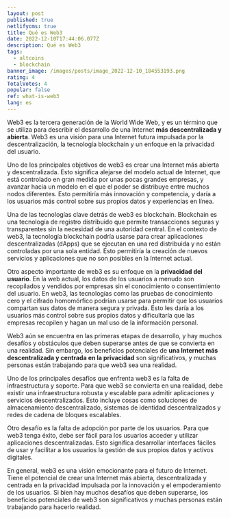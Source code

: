 ```yaml
---
layout: post
published: true
netlifycms: true
title: Qué es Web3
date: 2022-12-10T17:44:06.077Z
description: Qué es Web3
tags:
  - altcoins
  - blockchain
banner_image: /images/posts/image_2022-12-10_184553193.png
rating: 4
TotalVotes: 4
popular: false
ref: what-is-web3
lang: es
---
```

Web3 es la tercera generación de la World Wide Web, y es un término que se utiliza para describir el desarrollo de una Internet **más descentralizada y abierta**. Web3 es una visión para una Internet futura impulsada por la descentralización, la tecnología blockchain y un enfoque en la privacidad del usuario.

Uno de los principales objetivos de web3 es crear una Internet más abierta y descentralizada. Esto significa alejarse del modelo actual de Internet, que está controlado en gran medida por unas pocas grandes empresas, y avanzar hacia un modelo en el que el poder se distribuye entre muchos nodos diferentes. Esto permitiría más innovación y competencia, y daría a los usuarios más control sobre sus propios datos y experiencias en línea.

Una de las tecnologías clave detrás de web3 es blockchain. Blockchain es una tecnología de registro distribuido que permite transacciones seguras y transparentes sin la necesidad de una autoridad central. En el contexto de web3, la tecnología blockchain podría usarse para crear aplicaciones descentralizadas (dApps) que se ejecutan en una red distribuida y no están controladas por una sola entidad. Esto permitiría la creación de nuevos servicios y aplicaciones que no son posibles en la Internet actual.

Otro aspecto importante de web3 es su enfoque en la **privacidad del usuario**. En la web actual, los datos de los usuarios a menudo son recopilados y vendidos por empresas sin el conocimiento o consentimiento del usuario. En web3, las tecnologías como las pruebas de conocimiento cero y el cifrado homomórfico podrían usarse para permitir que los usuarios compartan sus datos de manera segura y privada. Esto les daría a los usuarios más control sobre sus propios datos y dificultaría que las empresas recopilen y hagan un mal uso de la información personal.

Web3 aún se encuentra en las primeras etapas de desarrollo, y hay muchos desafíos y obstáculos que deben superarse antes de que se convierta en una realidad. Sin embargo, los beneficios potenciales de **una Internet más descentralizada y centrada en la privacidad** son significativos, y muchas personas están trabajando para que web3 sea una realidad.

Uno de los principales desafíos que enfrenta web3 es la falta de infraestructura y soporte. Para que web3 se convierta en una realidad, debe existir una infraestructura robusta y escalable para admitir aplicaciones y servicios descentralizados. Esto incluye cosas como soluciones de almacenamiento descentralizado, sistemas de identidad descentralizados y redes de cadena de bloques escalables.

Otro desafío es la falta de adopción por parte de los usuarios. Para que web3 tenga éxito, debe ser fácil para los usuarios acceder y utilizar aplicaciones descentralizadas. Esto significa desarrollar interfaces fáciles de usar y facilitar a los usuarios la gestión de sus propios datos y activos digitales.

En general, web3 es una visión emocionante para el futuro de Internet. Tiene el potencial de crear una Internet más abierta, descentralizada y centrada en la privacidad impulsada por la innovación y el empoderamiento de los usuarios. Si bien hay muchos desafíos que deben superarse, los beneficios potenciales de web3 son significativos y muchas personas están trabajando para hacerlo realidad.